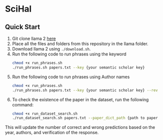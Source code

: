 # SciHal
## Quick Start
1. Git clone llama 2 [here](https://github.com/facebookresearch/llama.git)
2. Place all the files and folders from this repository in the llama folder.
3. Download llama 2 using `./download.sh`.
4. Run the following code to run phrases using the keyword
   ```bash
   chmod +x run_phrases.sh
   ./run_phrases.sh papers.txt --key {your semantic scholar key}
   ```
5. Run the following code to run phrases using Author names
   ```bash
   chmod +x run_phrases.sh
   ./run_phrases.sh papers.txt --key {your semantic scholar key} --rev_author_dict_path {path to reverse author directory}
   ```
6. To check the existence of the paper in the dataset, run the following command:
   ```bash
   chmod +x run_dataset_search.sh
   ./run_dataset_search.sh papers.txt --paper_dict_path {path to paper directory}
   ```
This will update the number of correct and wrong predictions based on the year, authors, and verification of the response. 
